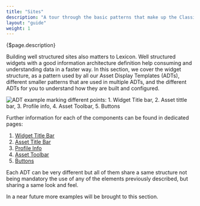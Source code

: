 ```yaml
---
title: "Sites"
description: "A tour through the basic patterns that make up the Classic theme that stylizes the Sites environment."
layout: "guide"
weight: 1
---
```


<div class="page-description">{$page.description}</div>

Building well structured sites also matters to Lexicon. Well structured widgets with a good information architecture definition help consuming and understanding data in a faster way. In this section, we cover the widget structure, as a pattern used by all our Asset Display Templates (ADTs), different smaller patterns that are used in multiple ADTs, and the different ADTs for you to understand how they are built and configured.

![ADT example marking different points: 1. Widget Title bar, 2. Asset tittle bar, 3. Profile info, 4. Asset Toolbar, 5. Buttons](../../../images/sites/SitesExample.jpg)

Further information for each of the components can be found in dedicated pages:
1. [Widget Title Bar](../widgetTitleBar.html)
2. [Asset Title Bar](../assetTitleBar.html)
3. [Profile Info](../profileInfo.html)
4. [Asset Toolbar](../assetToolbar.html)
5. [Buttons](../buttons.html)

Each ADT can be very different but all of them share a same structure not being mandatory the use of any of the elements previously described, but sharing a same look and feel.

In a near future more examples will be brought to this section.

